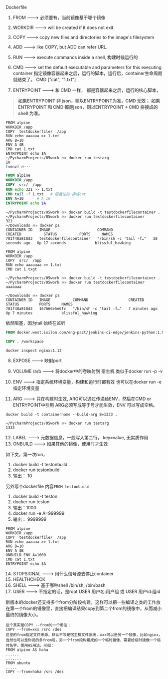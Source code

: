 Dockerfile

1. FROM        ---> 必须要有，当前镜像基于哪个镜像
2. WORKDIR     ---> will be created if it does not exit
3. COPY        ---> copy new files and directories to the image's filesystem
4. ADD         ---> like COPY, but ADD can refer URL.
5. RUN         ---> execute commands inside a shell, 构建时候运行的
6. CMD         ---> set the default executable and parameters for this executing container  指定镜像容器起来之后，运行的脚本，运行后，container生命周期就结束了。
                    CMD  ["cat", "1.txt"]

7. ENTRYPOINT  ---> 和 CMD 一样， 都是容器起来之后，运行的核心脚本，
> **如果ENTRYPOINT 非 json，则以ENTRYPOINT为准，CMD 无效；**
> **如果ENTRYPOINT 和 CMD 都是json，则以ENTRYPOINT + CMD 拼接成的shell 为准。**



```
FROM alpine
WORKDIR /app
COPY  testdockerfile/  /app
RUN echo aaaaaa >> 1.txt
ARG B=10
ENV A $B
CMD cat 1.txt
ENTRYPOINT echo $A
~/PycharmProjects/05work 🔥» docker run testarg                               
10
(venv) 🔥---
```


```dockerfile
FROM alpine
WORKDIR /app
COPY  src/  /app
RUN echo 321 >> 1.txt
CMD tail -f 1.txt   # 阻塞住的 换成cat
ENV A=10      # A 10
ENTRYPOINT echo $A
```


```
~/PycharmProjects/05work 🔥» docker build -t testdockerfilecontainer .  
~/PycharmProjects/05work 🔥» docker run testdockerfilecontainer                
321
~/Downloads 🔥» docker ps                                                     
CONTAINER ID   IMAGE                     COMMAND                  CREATED          STATUS          PORTS     NAMES
781f48a818d3   testdockerfilecontainer   "/bin/sh -c 'tail -f…"   18 seconds ago   Up 17 seconds             blissful_hawking
```


```
FROM alpine
WORKDIR /app
COPY  src/  /app
RUN echo aaaaaaa >> 1.txt
CMD cat 1.txgt

~/PycharmProjects/05work 🔥» docker build -t testdockerfilecontainer .
~/PycharmProjects/05work 🔥» docker run testdockerfilecontainer
aaaaaaa

~/Downloads 🔥» docker ps                                                     
CONTAINER ID   IMAGE          COMMAND                  CREATED         STATUS         PORTS     NAMES
781f48a818d3   167666e5e6fc   "/bin/sh -c 'tail -f…"   7 minutes ago   Up 7 minutes             blissful_hawking
```
依然阻塞，因为tail 始终在监听


```dockerfile
FROM docker.west.isilon.com/eng-pact/jenkins-ci-edge/jenkins-python:1.9.2

COPY . /workspace
```


`docker inspect nginx:1.13`

8. EXPOSE         ---> 映射port 
9. VOLUME /a/b    ---> 将docker中的卷映射到 宿主机
类似于docker run -p -v

10. ENV            ---> 指定系统环境变量，构建和运行时都有效  也可以在docker run -e 指定环境变量
11. ARG            ---> 只在构建时生效, ARG可以通过传递给ENV，然后在CMD or ENTRYPOINT中引用
                        ARG必须写成等于号才能生效，ENV 可以写成空格。

`docker build -t containername --build-arg B=1333 .`

```
~/PycharmProjects/05work 🔥» docker run testarg                               
1333

```
12. LABEL            ---> 元数据信息，一般写入第二行， key=value, 无实质作用
13. ONBUILD          ---> 如果其他的镜像，使用时才生效

如下文，第一次run，
1. docker build -t testonbuild .
2. docker run testonbuild
3. 输出： 10

另外写个dockerfile 内容`FROM testonbuild`
1. docker build -t teston
2. docker run teston
3. 输出：1000
4. docker run -e A=999999
5. 输出： 9999999

```
FROM alpine
WORKDIR /app
COPY  testdockerfile/  /app
RUN echo aaaaaa >> 1.txt
ARG B=10
ENV A $B
ONBUILD ENV A=1000
CMD cat 1.txt
ENTRYPOINT echo $A
```

14. STOPSIGNAL   ---> 用什么信号源去停止container
15. HEALTHCHECK
16. SHELL        ---> 基于哪种shell /bin/sh, /bin/bash
17. USER         ---> 不指定的话，是root
USER  用户名:用户组   或
USER  用户id:组id


新版本的docker还支持多个from分阶段构建，这样可以把一些编译之类的工作放在第一个from的镜像里，直接把编译结果copy到第二个from的镜像中，从而减小最终的镜像大小。
```
这个其实是COPY --from的一个用法：
COPY --from=xxx /src /des
这里的from指定文件来源，默认不写是宿主机文件系统，xxx可以是另一个镜像，比如nginx，当然也可以是你说的多from啦，另一个from段构建成的一个临时镜像，需要给临时镜像一个临时名字，使用AS用法。形如：
FROM alpine AS haha
......
.......
FROM ubuntu 
.....
COPY --from=haha /src /des

